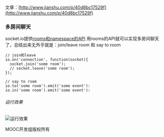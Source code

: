 文章：[http://www.jianshu.com/p/40d8bc17529f](http://www.jianshu.com/p/40d8bc17529f)

### 多房间聊天
socket.io提供[rooms和namespace的API](http://socket.io/docs/rooms-and-namespaces/)
用rooms的API就可以实现多房间聊天了，总结出来无外乎就是：join/leave room 和 say to room
```
// join和leave
io.on('connection', function(socket){
  socket.join('some room');
  // socket.leave('some room');
});

// say to room
io.to('some room').emit('some event'):
io.in('some room').emit('some event'):
```


###### 运行效果
![运行效果](http://upload-images.jianshu.io/upload_images/436630-d01d00f22a54a6e3.png?imageMogr2/auto-orient/strip|imageView2/2/w/1240)

MOOC开发组版权所有